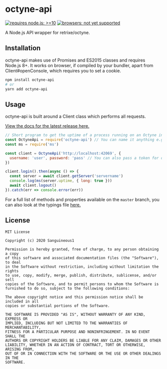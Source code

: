 # octyne-api

[![requires node.js: >=10](https://img.shields.io/badge/requires%20node.js-%3E%3D10-brightgreen?style=flat-square&logo=node.js&logoColor=76D04B)](https://nodejs.org/en/download) [![browsers: not yet supported](https://img.shields.io/badge/browsers-not%20*yet*%20supported-aqua?style=flat-square&logo=javascript&logoColor=aqua)](https://shields.io/)

A Node.js API wrapper for retrixe/octyne.

## Installation

octyne-api makes use of Promises and ES2015 classes and requires Node.js 8+. It works on browser, if compiled by your bundler, apart from Client#openConsole, which requires you to set a cookie.

```bash
npm install octyne-api
# or
yarn add octyne-api
```

## Usage

octyne-api is built around a Client class which performs all requests.

[View the docs for the latest release here.](https://github.com/Sanguineous1/octyne-api/wiki/Docs)

```js
// Short program to get the uptime of a process running on an Octyne instance.
const OctyneApi = require('octyne-api') // You can name it anything e.g. Client.
const ms = require('ms')

const client = OctyneApi('http://localhost:42069', {
  username: 'user', password: 'pass' // You can also pass a token for direct usage.
})

client.login().then(async () => {
  const server = await client.getServer('servername')
  console.log(ms(server.uptime, { long: true }))
  await client.logout()
}).catch(err => console.error(err))

```

For a full list of methods and properties available on the `master` branch, you can also look at the typings file [here.](https://github.com/Sanguineous1/octyne-api/blob/master/index.d.ts)

## License

```
MIT License

Copyright (c) 2020 Sanguineous1

Permission is hereby granted, free of charge, to any person obtaining a copy
of this software and associated documentation files (the "Software"), to deal
in the Software without restriction, including without limitation the rights
to use, copy, modify, merge, publish, distribute, sublicense, and/or sell
copies of the Software, and to permit persons to whom the Software is
furnished to do so, subject to the following conditions:

The above copyright notice and this permission notice shall be included in all
copies or substantial portions of the Software.

THE SOFTWARE IS PROVIDED "AS IS", WITHOUT WARRANTY OF ANY KIND, EXPRESS OR
IMPLIED, INCLUDING BUT NOT LIMITED TO THE WARRANTIES OF MERCHANTABILITY,
FITNESS FOR A PARTICULAR PURPOSE AND NONINFRINGEMENT. IN NO EVENT SHALL THE
AUTHORS OR COPYRIGHT HOLDERS BE LIABLE FOR ANY CLAIM, DAMAGES OR OTHER
LIABILITY, WHETHER IN AN ACTION OF CONTRACT, TORT OR OTHERWISE, ARISING FROM,
OUT OF OR IN CONNECTION WITH THE SOFTWARE OR THE USE OR OTHER DEALINGS IN THE
SOFTWARE.
```
